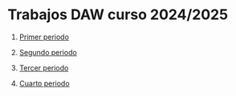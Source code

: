 # Trabajos DAW curso 2024/2025

1. [Primer periodo]()

2. [Segundo periodo]()

3. [Tercer periodo]()

4. [Cuarto periodo]()

